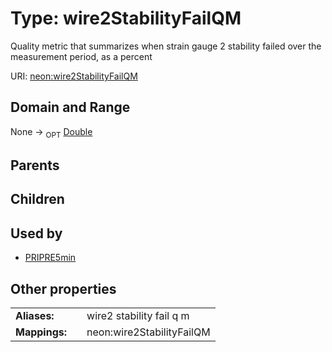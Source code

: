 
# Type: wire2StabilityFailQM


Quality metric that summarizes when strain gauge 2 stability failed over the measurement period, as a percent

URI: [neon:wire2StabilityFailQM](https://data.neonscience.org/wire2StabilityFailQM)


## Domain and Range

None ->  <sub>OPT</sub> [Double](types/Double.md)

## Parents


## Children


## Used by

 * [PRIPRE5min](PRIPRE5min.md)

## Other properties

|  |  |  |
| --- | --- | --- |
| **Aliases:** | | wire2 stability fail q m |
| **Mappings:** | | neon:wire2StabilityFailQM |

